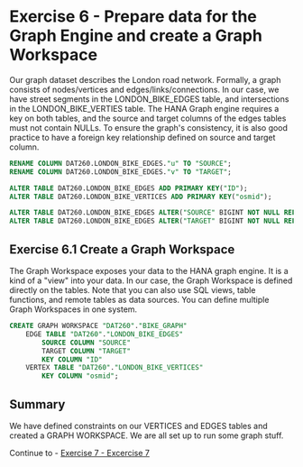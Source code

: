 # Exercise 6 - Prepare data for the Graph Engine and create a Graph Workspace

Our graph dataset describes the London road network. Formally, a graph consists of nodes/vertices and edges/links/connections. In our case, we have street segments in the LONDON_BIKE_EDGES table, and intersections in the LONDON_BIKE_VERTIES table.
The HANA Graph engine requires a key on both tables, and the source and target columns of the edges tables must not contain NULLs. To ensure the graph's consistency, it is also good practice to have a foreign key relationship defined on source and target column.

```sql
RENAME COLUMN DAT260.LONDON_BIKE_EDGES."u" TO "SOURCE";
RENAME COLUMN DAT260.LONDON_BIKE_EDGES."v" TO "TARGET";

ALTER TABLE DAT260.LONDON_BIKE_EDGES ADD PRIMARY KEY("ID");
ALTER TABLE DAT260.LONDON_BIKE_VERTICES ADD PRIMARY KEY("osmid");

ALTER TABLE DAT260.LONDON_BIKE_EDGES ALTER("SOURCE" BIGINT NOT NULL REFERENCES "DAT260"."LONDON_BIKE_VERTICES" ("osmid") ON UPDATE CASCADE ON DELETE CASCADE);
ALTER TABLE DAT260.LONDON_BIKE_EDGES ALTER("TARGET" BIGINT NOT NULL REFERENCES "DAT260"."LONDON_BIKE_VERTICES" ("osmid") ON UPDATE CASCADE ON DELETE CASCADE);
```

## Exercise 6.1 Create a Graph Workspace
The Graph Workspace exposes your data to the HANA graph engine. It is a kind of a "view" into your data. In our case, the Graph Workspace is defined directly on the tables. Note that you can also use SQL views, table functions, and remote tables as data sources. You can define multiple Graph Workspaces in one system.
```sql
CREATE GRAPH WORKSPACE "DAT260"."BIKE_GRAPH"
	EDGE TABLE "DAT260"."LONDON_BIKE_EDGES"
		SOURCE COLUMN "SOURCE"
		TARGET COLUMN "TARGET"
		KEY COLUMN "ID"
	VERTEX TABLE "DAT260"."LONDON_BIKE_VERTICES"
		KEY COLUMN "osmid";
```
## Summary

We have defined constraints on our VERTICES and EDGES tables and created a GRAPH WORKSPACE. We are all set up to run some graph stuff.

Continue to - [Exercise 7 - Excercise 7 ](../ex7/README.md)
